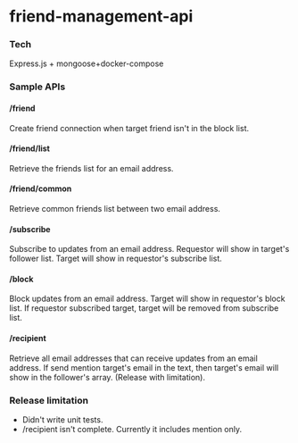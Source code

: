 # friend-management-api

### Tech
Express.js + mongoose+docker-compose

### Sample APIs
#### /friend
Create friend connection when target friend isn't in the block list. 
#### /friend/list
Retrieve the friends list for an email address.
#### /friend/common
Retrieve common friends list between two email address.
#### /subscribe
Subscribe to updates from an email address. Requestor will show in target's follower list. Target will show in requestor's subscribe list.
#### /block
Block updates from an email address. Target will show in requestor's block list.
If requestor subscribed target, target will be removed from subscribe list.
#### /recipient
Retrieve all email addresses that can receive updates from an email address. If send mention target's email in the text, then target's email will show in the follower's array. 
(Release with limitation).

### Release limitation

 - Didn't write unit tests.
 - /recipient isn't complete. Currently it includes mention only. 